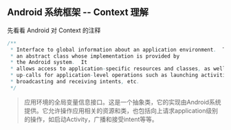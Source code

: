 ## Android 系统框架 -- Context 理解
先看看 Android 对 Context 的注释
```java
/**
 * Interface to global information about an application environment.  This is
 * an abstract class whose implementation is provided by
 * the Android system.  It
 * allows access to application-specific resources and classes, as well as
 * up-calls for application-level operations such as launching activities,
 * broadcasting and receiving intents, etc.
 */
 ```
> 应用环境的全局变量信息接口。这是一个抽象类，它的实现由Android系统提供。它允许操作应用相关的资源和类，也包括向上请求application级别的操作，如启动Activity，广播和接受intent等等。